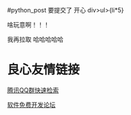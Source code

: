 #python_post
要提交了 开心 
div>ul>{li*5}   

啥玩意啊！！！

我再拉取 哈哈哈哈哈

 # 良心友情链接

[腾讯QQ群快速检索](http://u.720life.cn/s/8cf73f7c)

[软件免费开发论坛](http://u.720life.cn/s/bbb01dc0)